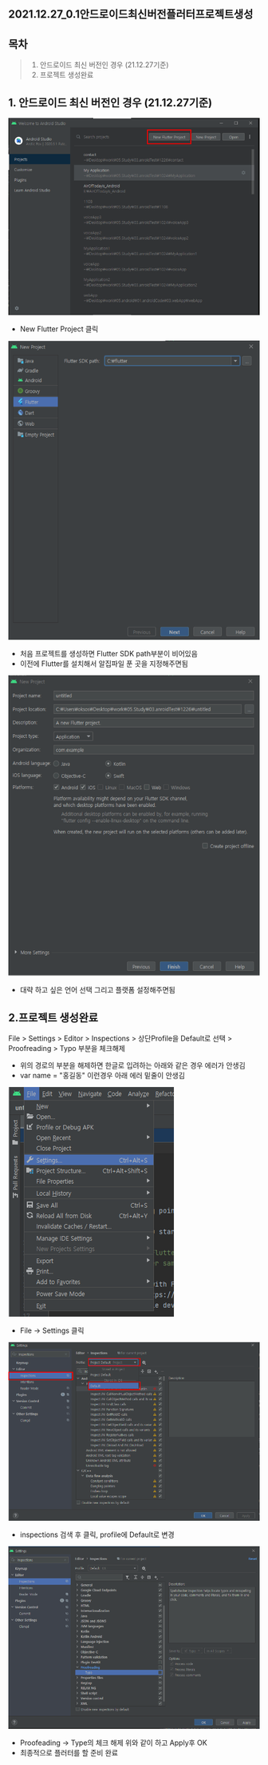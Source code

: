 ## 2021.12.27_0.1안드로이드최신버전플러터프로젝트생성

## 목차
> 1. 안드로이드 최신 버전인 경우 (21.12.27기준)
> 2. 프로젝트 생성완료

## 1. 안드로이드 최신 버전인 경우 (21.12.27기준)

![image-20211227111629742](2021.12.27_0.1안드로이드최신버전플러터프로젝트생성.assets/image-20211227111629742.png)

- New Flutter Project 클릭

![image-20211227111952154](2021.12.27_0.1안드로이드최신버전플러터프로젝트생성.assets/image-20211227111952154.png)

- 처음 프로젝트를 생성하면 Flutter SDK path부분이 비어있음
- 이전에 Flutter를 설치해서 알집파일 푼 곳을 지정해주면됨

![image-20211227112247075](2021.12.27_0.1안드로이드최신버전플러터프로젝트생성.assets/image-20211227112247075.png)

- 대략 하고 싶은 언어 선택 그리고 플랫폼 설정해주면됨

## 2.프로젝트 생성완료

File > Settings > Editor > Inspections > 상단Profile을 Default로 선택 > Proofreading > Typo 부분을 체크해제

- 위의 경로의 부분을 해제하면 한글로 입려하는 아래와 같은 경우 에러가 안생김
- var name = "홍길동" 이런경우 아래 에러 밑줄이 안생김

![image-20211227112557530](2021.12.27_0.1안드로이드최신버전플러터프로젝트생성.assets/image-20211227112557530.png)

- File -> Settings 클릭



![image-20211227112719605](2021.12.27_0.1안드로이드최신버전플러터프로젝트생성.assets/image-20211227112719605.png)

- inspections 검색 후 클릭, profile에 Default로 변경

![image-20211227112810362](2021.12.27_0.1안드로이드최신버전플러터프로젝트생성.assets/image-20211227112810362.png)

- Proofeading -> Type의 체크 해제 위와 같이 하고 Apply후 OK
- 최종적으로 플러터를 할 준비 완료

